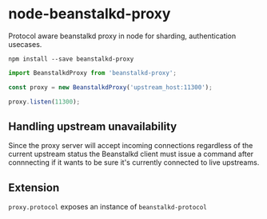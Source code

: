 # node-beanstalkd-proxy

Protocol aware beanstalkd proxy in node for sharding, authentication usecases.

```
npm install --save beanstalkd-proxy
```

```js
import BeanstalkdProxy from 'beanstalkd-proxy';

const proxy = new BeanstalkdProxy('upstream_host:11300');

proxy.listen(11300);
```

## Handling upstream unavailability

Since the proxy server will accept incoming connections regardless of the current upstream status the Beanstalkd client must issue a command after connnecting if it wants to be sure it's currently connected to live upstreams.

## Extension

`proxy.protocol` exposes an instance of `beanstalkd-protocol`
